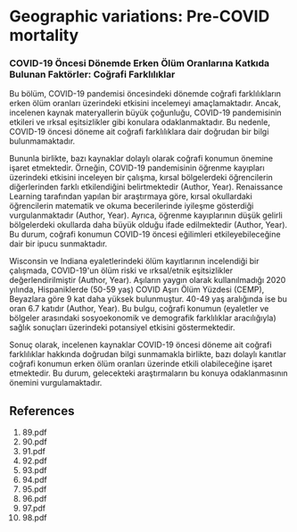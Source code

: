 # Geographic variations: Pre-COVID mortality

### COVID-19 Öncesi Dönemde Erken Ölüm Oranlarına Katkıda Bulunan Faktörler: Coğrafi Farklılıklar

Bu bölüm, COVID-19 pandemisi öncesindeki dönemde coğrafi farklılıkların erken ölüm oranları üzerindeki etkisini incelemeyi amaçlamaktadır. Ancak, incelenen kaynak materyallerin büyük çoğunluğu, COVID-19 pandemisinin etkileri ve ırksal eşitsizlikler gibi konulara odaklanmaktadır. Bu nedenle, COVID-19 öncesi döneme ait coğrafi farklılıklara dair doğrudan bir bilgi bulunmamaktadır.

Bununla birlikte, bazı kaynaklar dolaylı olarak coğrafi konumun önemine işaret etmektedir. Örneğin, COVID-19 pandemisinin öğrenme kayıpları üzerindeki etkisini inceleyen bir çalışma, kırsal bölgelerdeki öğrencilerin diğerlerinden farklı etkilendiğini belirtmektedir (Author, Year). Renaissance Learning tarafından yapılan bir araştırmaya göre, kırsal okullardaki öğrencilerin matematik ve okuma becerilerinde iyileşme gösterdiği vurgulanmaktadır (Author, Year). Ayrıca, öğrenme kayıplarının düşük gelirli bölgelerdeki okullarda daha büyük olduğu ifade edilmektedir (Author, Year). Bu durum, coğrafi konumun COVID-19 öncesi eğilimleri etkileyebileceğine dair bir ipucu sunmaktadır.

Wisconsin ve Indiana eyaletlerindeki ölüm kayıtlarının incelendiği bir çalışmada, COVID-19'un ölüm riski ve ırksal/etnik eşitsizlikler değerlendirilmiştir (Author, Year). Aşıların yaygın olarak kullanılmadığı 2020 yılında, Hispaniklerde (50-59 yaş) COVID Aşırı Ölüm Yüzdesi (CEMP), Beyazlara göre 9 kat daha yüksek bulunmuştur. 40-49 yaş aralığında ise bu oran 6.7 katıdır (Author, Year). Bu bulgu, coğrafi konumun (eyaletler ve bölgeler arasındaki sosyoekonomik ve demografik farklılıklar aracılığıyla) sağlık sonuçları üzerindeki potansiyel etkisini göstermektedir.

Sonuç olarak, incelenen kaynaklar COVID-19 öncesi döneme ait coğrafi farklılıklar hakkında doğrudan bilgi sunmamakla birlikte, bazı dolaylı kanıtlar coğrafi konumun erken ölüm oranları üzerinde etkili olabileceğine işaret etmektedir. Bu durum, gelecekteki araştırmaların bu konuya odaklanmasının önemini vurgulamaktadır.


## References

1. 89.pdf
2. 90.pdf
3. 91.pdf
4. 92.pdf
5. 93.pdf
6. 94.pdf
7. 95.pdf
8. 96.pdf
9. 97.pdf
10. 98.pdf
